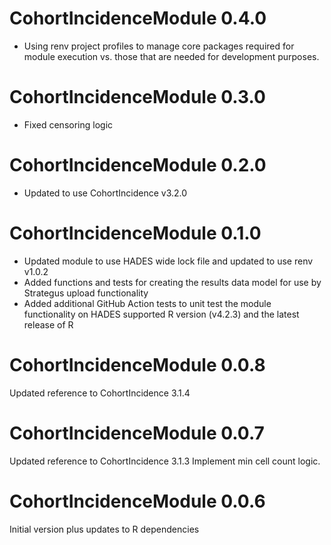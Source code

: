 CohortIncidenceModule 0.4.0
=======================
- Using renv project profiles to manage core packages required for module execution vs. those that are needed for development purposes.

CohortIncidenceModule 0.3.0
=======================
- Fixed censoring logic

CohortIncidenceModule 0.2.0
=======================
- Updated to use CohortIncidence v3.2.0

CohortIncidenceModule 0.1.0
=======================
- Updated module to use HADES wide lock file and updated to use renv v1.0.2
- Added functions and tests for creating the results data model for use by Strategus upload functionality
- Added additional GitHub Action tests to unit test the module functionality on HADES supported R version (v4.2.3) and the latest release of R

CohortIncidenceModule 0.0.8
=======================

Updated reference to CohortIncidence 3.1.4

CohortIncidenceModule 0.0.7
=======================

Updated reference to CohortIncidence 3.1.3
Implement min cell count logic.


CohortIncidenceModule 0.0.6
=======================

Initial version plus updates to R dependencies
